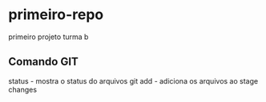 # primeiro-repo
primeiro projeto turma b 

## Comando GIT
status - mostra o status do arquivos 
git add - adiciona os arquivos ao stage changes 
